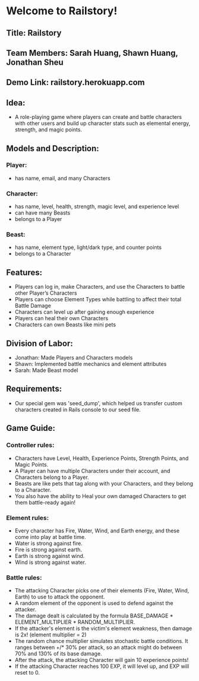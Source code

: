 # Welcome to Railstory!

## Title: Railstory
## Team Members: Sarah Huang, Shawn Huang, Jonathan Sheu
## Demo Link: railstory.herokuapp.com

## Idea:
* A role-playing game where players can create and battle characters with other users and build up character stats such as elemental energy, strength, and magic points.

## Models and Description:
### Player:
* has name, email, and many Characters
### Character:
* has name, level, health, strength, magic level, and experience level
* can have many Beasts
* belongs to a Player
### Beast:
* has name, element type, light/dark type, and counter points
* belongs to a Character

## Features:
* Players can log in, make Characters, and use the Characters to battle other Player’s Characters
* Players can choose Element Types while battling to affect their total Battle Damage
* Characters can level up after gaining enough experience
* Players can heal their own Characters
* Characters can own Beasts like mini pets

## Division of Labor:
* Jonathan: Made Players and Characters models
* Shawn: Implemented battle mechanics and element attributes
* Sarah: Made Beast model

## Requirements:
* Our special gem was 'seed_dump', which helped us transfer custom characters created in Rails console to our seed file.


## Game Guide:

### Controller rules:
* Characters have Level, Health, Experience Points, Strength Points, and Magic Points.
* A Player can have multiple Characters under their account, and Characters belong to a Player.
* Beasts are like pets that tag along with your Characters, and they belong to a Character.
* You also have the ability to Heal your own damaged Characters to get them battle-ready again!

### Element rules:
* Every character has Fire, Water, Wind, and Earth energy, and these come into play at battle time.
* Water is strong against fire.
* Fire is strong against earth.
* Earth is strong against wind.
* Wind is strong against water.

### Battle rules:
* The attacking Character picks one of their elements (Fire, Water, Wind, Earth) to use to attack the opponent.
* A random element of the opponent is used to defend against the attacker.
* The damage dealt is calculated by the formula BASE_DAMAGE * ELEMENT_MULTIPLIER * RANDOM_MULTIPLIER.
* If the attacker's element is the victim's element weakness, then damage is 2x! (element multiplier = 2)
* The random chance multiplier simulates stochastic battle conditions. It ranges between +/* 30% per attack, so an attack might do between 70% and 130% of its base damage.
* After the attack, the attacking Character will gain 10 experience points!
* If the attacking Character reaches 100 EXP, it will level up, and EXP will reset to 0.
